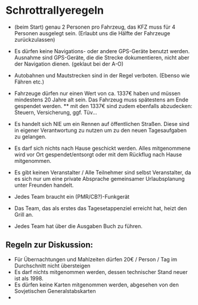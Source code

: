 # Schrottrallyeregeln

* (beim Start) genau 2 Personen pro Fahrzeug, das KFZ muss für 4 Personen ausgelegt sein. (Erlaubt uns die Hälfte der Fahrzeuge zurückzulassen)
* Es dürfen keine Navigations- oder andere GPS-Geräte benutzt werden. Ausnahme sind GPS-Geräte, die die Strecke dokumentieren, nicht aber der Navigation dienen. (geklaut bei der A-O)
* Autobahnen und Mautstrecken sind in der Regel verboten. (Ebenso wie Fähren etc.)
* Fahrzeuge dürfen nur einen Wert von ca. 1337€ haben und müssen mindestens 20 Jahre alt sein. Das Fahrzeug muss spätestens am Ende gespendet werden.
** mit den 1337€ sind zudem ebenfalls abzudecken: Steuern, Versicherung, ggf. Tüv...
* Es handelt sich NIE um ein Rennen auf öffentlichen Straßen. Diese sind in eigener Verantwortung zu nutzen um zu den neuen Tagesaufgaben zu gelangen.
* Es darf sich nichts nach Hause geschickt werden. Alles mitgenommene wird vor Ort gespendet/entsorgt oder mit dem Rückflug nach Hause mitgenommen.
* Es gibt keinen Veranstalter / Alle Teilnehmer sind selbst Veranstalter, da es sich nur um eine private Absprache gemeinsamer Urlaubsplanung unter Freunden handelt.
* Jedes Team braucht ein (PMR/CB?)-Funkgerät
* Das Team, das als erstes das Tagesetappenziel erreicht hat, heizt den Grill an.

* Jedes Team hat über die Ausgaben Buch zu führen.

## Regeln zur Diskussion:
* Für Übernachtungen und Mahlzeiten dürfen 20€ / Person / Tag im Durchschnitt nicht übersteigen
* Es darf nichts mitgenommen werden, dessen technischer Stand neuer ist als 1998.
* Es dürfen keine Karten mitgenommen werden, abgesehen von den Sovjetischen Generalstabskarten
* 
